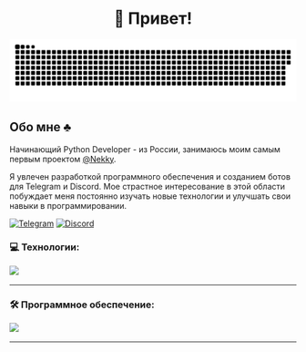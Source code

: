 <h1 align="center">👋 Привет!</h1>

<p align="center">
 <img width="600" src="assets/github-snake.svg" alt="snake"/>
</p>

## Обо мне ♣
Начинающий Python Developer - из России, занимаюсь моим самым первым проектом [@Nekky](https://discord.com/users/1042463070208917534).  

Я увлечен разработкой программного обеспечения и созданием ботов для Telegram и Discord. Мое страстное интересование в этой области побуждает меня постоянно изучать новые технологии и улучшать свои навыки в программировании. 

[![Telegram](https://img.shields.io/badge/-Telegram-2CA5E0?style=flat&logo=telegram&logoColor=white)](https://tlgg.ru/BaggerFast)
[![Discord](https://img.shields.io/badge/-Discord-808080?style=flat&logo=discord&logoColor=white)](https://discord.com/users/933978975070466098)

### 💻 Технологии:

<div>
    <img src="https://skillicons.dev/icons?i=py,java,sqlite&perline=7" />
</div>

---

### 🛠 Программное обеспечение:

<div>
   <img src="https://skillicons.dev/icons?i=vscode,idea,blender,ultimate&perline=7" />
</div>

---
